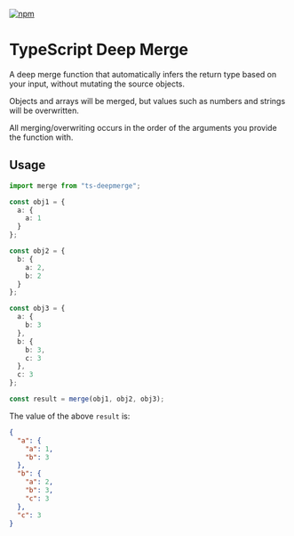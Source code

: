 [![npm](https://img.shields.io/npm/v/ts-deepmerge)](https://www.npmjs.com/package/ts-deepmerge)

TypeScript Deep Merge
=====================

A deep merge function that automatically infers the return type based on your input,
without mutating the source objects.

Objects and arrays will be merged, but values such as numbers and strings will be overwritten.

All merging/overwriting occurs in the order of the arguments you provide the function with.


Usage
-----
```typescript jsx
import merge from "ts-deepmerge";

const obj1 = {
  a: {
    a: 1
  }
};

const obj2 = {
  b: {
    a: 2,
    b: 2
  }
};

const obj3 = {
  a: {
    b: 3
  },
  b: {
    b: 3,
    c: 3
  },
  c: 3
};

const result = merge(obj1, obj2, obj3);
```

The value of the above `result` is:
```json
{
  "a": {
    "a": 1,
    "b": 3
  },
  "b": {
    "a": 2,
    "b": 3,
    "c": 3
  },
  "c": 3
}
```

